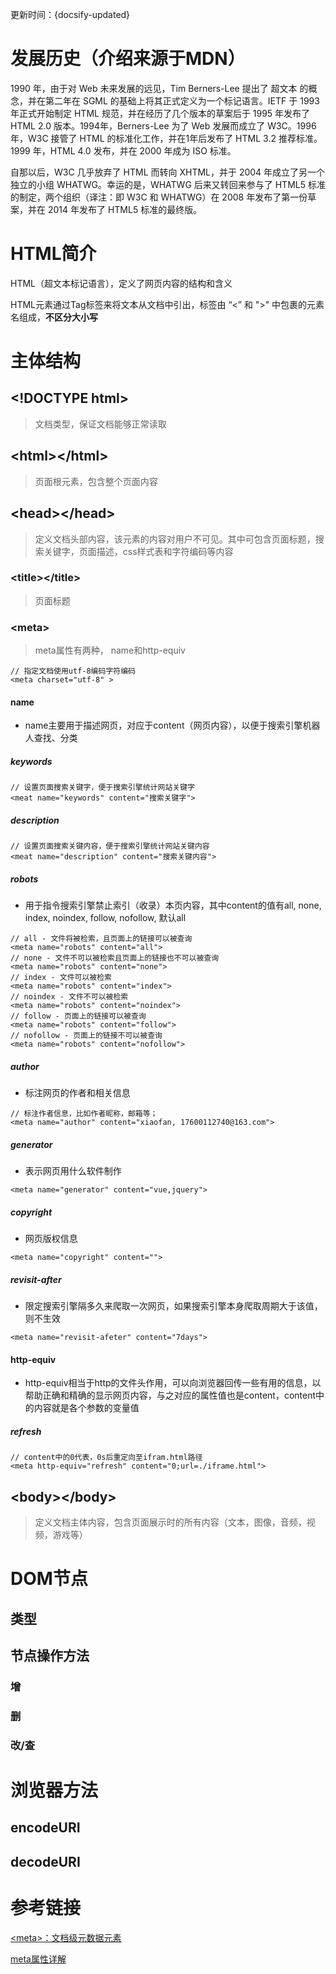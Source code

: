 
更新时间：{docsify-updated}

# 发展历史（介绍来源于MDN）

1990 年，由于对 Web 未来发展的远见，Tim Berners-Lee 提出了 超文本 的概念，并在第二年在 SGML 的基础上将其正式定义为一个标记语言。IETF 于 1993 年正式开始制定 HTML 规范，并在经历了几个版本的草案后于 1995 年发布了 HTML 2.0 版本。1994年，Berners-Lee 为了 Web 发展而成立了 W3C。1996 年，W3C 接管了 HTML 的标准化工作，并在1年后发布了 HTML 3.2 推荐标准。1999 年，HTML 4.0 发布，并在 2000 年成为 ISO 标准。

自那以后，W3C 几乎放弃了 HTML 而转向 XHTML，并于 2004 年成立了另一个独立的小组 WHATWG。幸运的是，WHATWG 后来又转回来参与了 HTML5 标准的制定，两个组织（译注：即 W3C 和 WHATWG）在 2008 年发布了第一份草案，并在 2014 年发布了 HTML5 标准的最终版。

# HTML简介

HTML（超文本标记语言），定义了网页内容的结构和含义

HTML元素通过Tag标签来将文本从文档中引出，标签由 “<” 和 ">" 中包裹的元素名组成，<b>不区分大小写</b>

# 主体结构

## \<!DOCTYPE html>

> 文档类型，保证文档能够正常读取

## \<html>\</html>

> 页面根元素，包含整个页面内容

## \<head>\</head>

> 定义文档头部内容，该元素的内容对用户不可见。其中可包含页面标题，搜索关键字，页面描述，css样式表和字符编码等内容

### \<title>\</title>

> 页面标题

### \<meta>

> meta属性有两种， name和http-equiv

```
// 指定文档使用utf-8编码字符编码
<meta charset="utf-8" >

```

#### name

- name主要用于描述网页，对应于content（网页内容），以便于搜索引擎机器人查找、分类

##### keywords

```
// 设置页面搜索关键字，便于搜索引擎统计网站关键字
<meat name="keywords" content="搜索关键字">

```

##### description

```
// 设置页面搜索关键内容，便于搜索引擎统计网站关键内容
<meat name="description" content="搜索关键内容">

```
##### robots

- 用于指令搜索引擎禁止索引（收录）本页内容，其中content的值有all, none, index, noindex, follow, nofollow, 默认all

```
// all - 文件将被检索，且页面上的链接可以被查询
<meta name="robots" content="all">
// none - 文件不可以被检索且页面上的链接也不可以被查询
<meta name="robots" content="none">
// index - 文件可以被检索
<meta name="robots" content="index">
// noindex - 文件不可以被检索
<meta name="robots" content="noindex">
// follow - 页面上的链接可以被查询
<meta name="robots" content="follow">
// nofollow - 页面上的链接不可以被查询
<meta name="robots" content="nofollow">

```
##### author

- 标注网页的作者和相关信息

```
// 标注作者信息，比如作者昵称，邮箱等；
<meta name="author" content="xiaofan, 17600112740@163.com">
```

##### generator

- 表示网页用什么软件制作

```
<meta name="generator" content="vue,jquery">

```

##### copyright

- 网页版权信息

```
<meta name="copyright" content="">
```

##### revisit-after

- 限定搜索引擎隔多久来爬取一次网页，如果搜索引擎本身爬取周期大于该值，则不生效
```
<meta name="revisit-afeter" content="7days">
```

#### http-equiv

- http-equiv相当于http的文件头作用，可以向浏览器回传一些有用的信息，以帮助正确和精确的显示网页内容，与之对应的属性值也是content，content中的内容就是各个参数的变量值

##### refresh

```
// content中的0代表，0s后重定向至ifram.html路径
<meta http-equiv="refresh" content="0;url=./iframe.html">

```

## \<body>\</body>

> 定义文档主体内容，包含页面展示时的所有内容（文本，图像，音频，视频，游戏等）

# DOM节点

## 类型

## 节点操作方法

### 增

### 删

### 改/查

# 浏览器方法

## encodeURI

## decodeURI



# 参考链接

[\<meta>：文档级元数据元素](https://developer.mozilla.org/zh-CN/docs/Web/HTML/Element/meta)

[meta属性详解](https://blog.csdn.net/ssisse/article/details/51590584)